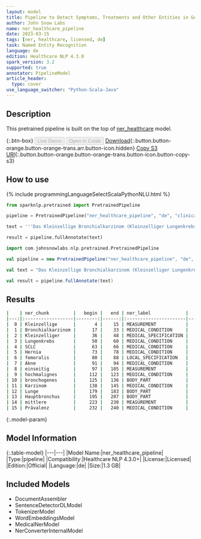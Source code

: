 ```yaml
---
layout: model
title: Pipeline to Detect Symptoms, Treatments and Other Entities in German
author: John Snow Labs
name: ner_healthcare_pipeline
date: 2023-03-15
tags: [ner, healthcare, licensed, de]
task: Named Entity Recognition
language: de
edition: Healthcare NLP 4.3.0
spark_version: 3.2
supported: true
annotator: PipelineModel
article_header:
  type: cover
use_language_switcher: "Python-Scala-Java"
---
```


## Description

This pretrained pipeline is built on the top of [ner_healthcare](https://nlp.johnsnowlabs.com/2021/09/15/ner_healthcare_de.html) model.

{:.btn-box}
<button class="button button-orange" disabled>Live Demo</button>
<button class="button button-orange" disabled>Open in Colab</button>
[Download](https://s3.amazonaws.com/auxdata.johnsnowlabs.com/clinical/models/ner_healthcare_pipeline_de_4.3.0_3.2_1678880382332.zip){:.button.button-orange.button-orange-trans.arr.button-icon.hidden}
[Copy S3 URI](s3://auxdata.johnsnowlabs.com/clinical/models/ner_healthcare_pipeline_de_4.3.0_3.2_1678880382332.zip){:.button.button-orange.button-orange-trans.button-icon.button-copy-s3}

## How to use



<div class="tabs-box" markdown="1">
{% include programmingLanguageSelectScalaPythonNLU.html %}

```python
from sparknlp.pretrained import PretrainedPipeline

pipeline = PretrainedPipeline("ner_healthcare_pipeline", "de", "clinical/models")

text = '''Das Kleinzellige Bronchialkarzinom (Kleinzelliger Lungenkrebs, SCLC) ist Hernia femoralis, Akne, einseitig, ein hochmalignes bronchogenes Karzinom, das überwiegend im Zentrum der Lunge, in einem Hauptbronchus entsteht. Die mittlere Prävalenz wird auf 1/20.000 geschätzt.'''

result = pipeline.fullAnnotate(text)
```
```scala
import com.johnsnowlabs.nlp.pretrained.PretrainedPipeline

val pipeline = new PretrainedPipeline("ner_healthcare_pipeline", "de", "clinical/models")

val text = "Das Kleinzellige Bronchialkarzinom (Kleinzelliger Lungenkrebs, SCLC) ist Hernia femoralis, Akne, einseitig, ein hochmalignes bronchogenes Karzinom, das überwiegend im Zentrum der Lunge, in einem Hauptbronchus entsteht. Die mittlere Prävalenz wird auf 1/20.000 geschätzt."

val result = pipeline.fullAnnotate(text)
```
</div>

## Results

```bash
|    | ner_chunk         |   begin |   end | ner_label             |   confidence |
|---:|:------------------|--------:|------:|:----------------------|-------------:|
|  0 | Kleinzellige      |       4 |    15 | MEASUREMENT           |       0.6897 |
|  1 | Bronchialkarzinom |      17 |    33 | MEDICAL_CONDITION     |       0.8983 |
|  2 | Kleinzelliger     |      36 |    48 | MEDICAL_SPECIFICATION |       0.1777 |
|  3 | Lungenkrebs       |      50 |    60 | MEDICAL_CONDITION     |       0.9776 |
|  4 | SCLC              |      63 |    66 | MEDICAL_CONDITION     |       0.9626 |
|  5 | Hernia            |      73 |    78 | MEDICAL_CONDITION     |       0.8177 |
|  6 | femoralis         |      80 |    88 | LOCAL_SPECIFICATION   |       0.9119 |
|  7 | Akne              |      91 |    94 | MEDICAL_CONDITION     |       0.9995 |
|  8 | einseitig         |      97 |   105 | MEASUREMENT           |       0.909  |
|  9 | hochmalignes      |     112 |   123 | MEDICAL_CONDITION     |       0.6778 |
| 10 | bronchogenes      |     125 |   136 | BODY_PART             |       0.621  |
| 11 | Karzinom          |     138 |   145 | MEDICAL_CONDITION     |       0.8118 |
| 12 | Lunge             |     179 |   183 | BODY_PART             |       0.9985 |
| 13 | Hauptbronchus     |     195 |   207 | BODY_PART             |       0.9864 |
| 14 | mittlere          |     223 |   230 | MEASUREMENT           |       0.9651 |
| 15 | Prävalenz         |     232 |   240 | MEDICAL_CONDITION     |       0.9833 |
```

{:.model-param}
## Model Information

{:.table-model}
|---|---|
|Model Name:|ner_healthcare_pipeline|
|Type:|pipeline|
|Compatibility:|Healthcare NLP 4.3.0+|
|License:|Licensed|
|Edition:|Official|
|Language:|de|
|Size:|1.3 GB|

## Included Models

- DocumentAssembler
- SentenceDetectorDLModel
- TokenizerModel
- WordEmbeddingsModel
- MedicalNerModel
- NerConverterInternalModel